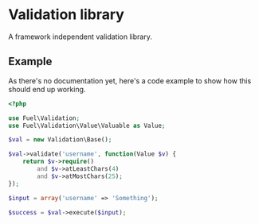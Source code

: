 # Validation library

A framework independent validation library.

## Example

As there's no documentation yet, here's a code example to show how this should end up working.

```php
<?php

use Fuel\Validation;
use Fuel\Validation\Value\Valuable as Value;

$val = new Validation\Base();

$val->validate('username', function(Value $v) {
	return $v->require()
		and $v->atLeastChars(4)
		and $v->atMostChars(25);
});

$input = array('username' => 'Something');

$success = $val->execute($input);
```